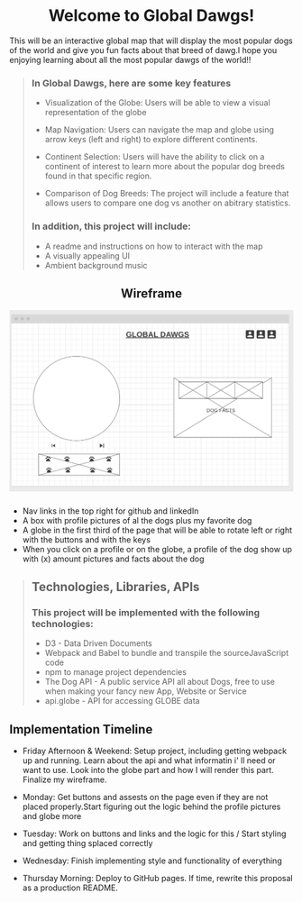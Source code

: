 # <center>Welcome to Global Dawgs!</center>
This will be an interactive global map that will display the most popular dogs of the world and give you fun facts about that breed of dawg.I hope you enjoying learning about all the most popular dawgs of the world!!  
  
  
> ### **In Global Dawgs, here are some key features**
>
> -  Visualization of the Globe: Users will be able to view a visual representation of the globe
>
>  -  Map Navigation: Users can navigate the map and globe using arrow keys (left and right) to explore different continents. 
>
> - Continent Selection: Users will have the ability to click on a continent of interest to learn more about the popular dog breeds found in that specific region.
>
> - Comparison of Dog Breeds: The project will include a feature that allows users to compare one dog vs another on abitrary statistics.
>
> ### **In addition, this project will include:**
>
> -  A readme and instructions on how to interact with the map 
> -  A visually appealing UI
> -  Ambient background music


## <center>**Wireframe**</center>
![proj template](./screenshot.png)

###
- Nav links in the top right for github and linkedIn 
- A box with profile pictures of al the dogs plus my favorite dog
- A globe in the first third of the page that will be able to rotate left or right with the buttons and with the keys 
- When you click on a profile or on the globe, a profile of the dog show up with (x) amount pictures and facts about the dog 

> ## **Technologies, Libraries, APIs**
> ### This project will be implemented with the following technologies:
>
> - D3 - Data Driven Documents
> - Webpack and Babel to bundle and transpile the sourceJavaScript code
> -  npm to manage project dependencies
> - The Dog API - A public service API all about Dogs, free to use when making your fancy new App, Website or Service
> - api.globe - API for accessing GLOBE data
>

## **Implementation Timeline**
- Friday Afternoon & Weekend: Setup project, including getting webpack up and running. Learn about the api and what informatin i' ll need or want to use.  Look into the globe part and how I will render this part. Finalize my wireframe.

- Monday: Get buttons and assests on the page even if they are not placed properly.Start figuring out the logic behind the profile pictures and globe more  

- Tuesday: Work on buttons and links and the logic for this / Start styling and getting thing splaced correctly

- Wednesday: Finish implementing style and functionality of everything

- Thursday Morning: Deploy to GitHub pages. If time, rewrite this proposal as a production README.
